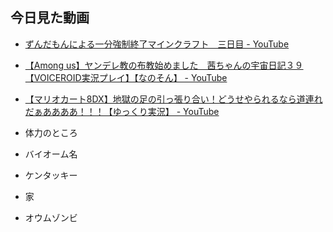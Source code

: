 ## 今日見た動画
- [ずんだもんによる一分強制終了マインクラフト　三日目 - YouTube](https://www.youtube.com/watch?v=jUGd2pzSXx8&t=1s)
- [【Among us】ヤンデレ教の布教始めました　茜ちゃんの宇宙日記３９【VOICEROID実況プレイ】【なのそん】 - YouTube](https://www.youtube.com/watch?v=cG293i0nxoE)
- [【マリオカート8DX】地獄の足の引っ張り合い！どうせやられるなら道連れだぁああああ！！！【ゆっくり実況】 - YouTube](https://www.youtube.com/watch?v=1G_cKvrvT98)

- 体力のところ
- バイオーム名
- ケンタッキー
- 家　
- オウムゾンビ